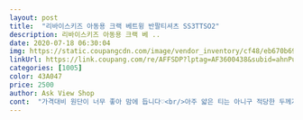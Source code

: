 ```yaml
---
layout: post 
title:  "리바이스키즈 아동용 크랙 베트윙 반팔티셔츠 SS3TTSO2" 
description: 리바이스키즈 아동용 크랙 베 ..
date: 2020-07-18 06:30:04 
img: https://static.coupangcdn.com/image/vendor_inventory/cf48/eb670b695bc58b0ee6a8e03eef6b31615a638e98fa9279261495a12c8b2d.jpg 
linkUrl: https://link.coupang.com/re/AFFSDP?lptag=AF3600438&subid=ahnPublicAsk&pageKey=203013022&itemId=594942829&vendorItemId=4557914510&traceid=V0-113-b5e4efc51715a400 
categories: [1005] 
color: 43A047 
price: 2500 
author: Ask View Shop 
cont:  "가격대비 원단이 너무 좋아 맘에 듭니다♡<br/>아주 얇은 티는 아니구 적당한 두께가 있는 여름티입니다<br/>저렴한 가격으로 잘 구매했어요.<br/><br/>" 
---
```

